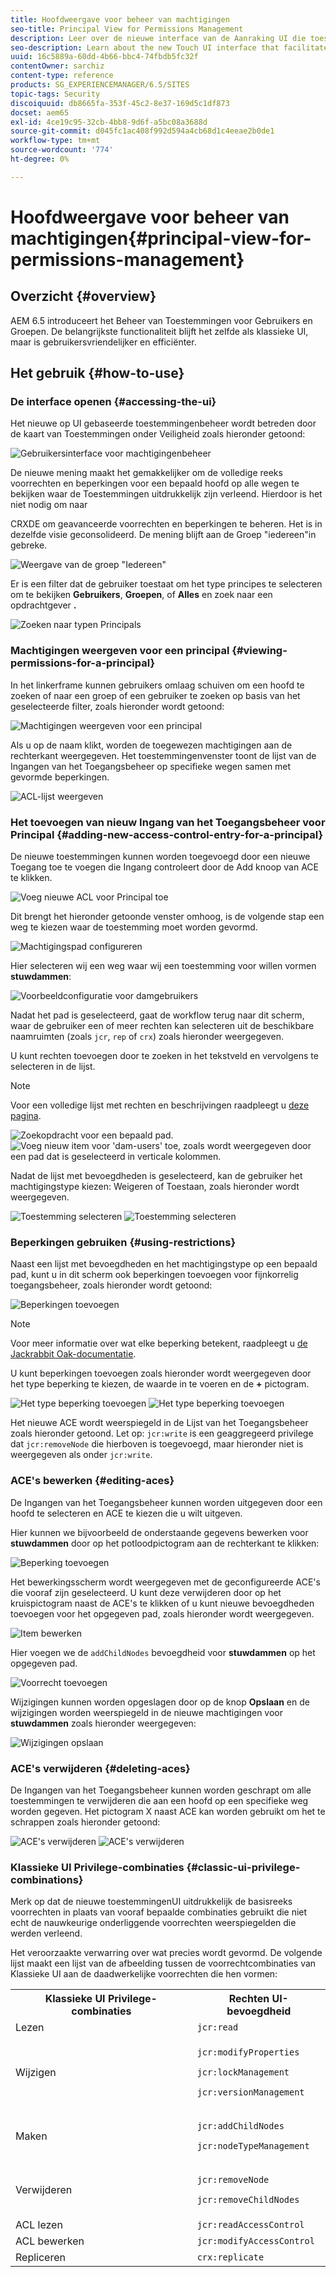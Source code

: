 ```yaml
---
title: Hoofdweergave voor beheer van machtigingen
seo-title: Principal View for Permissions Management
description: Leer over de nieuwe interface van de Aanraking UI die toestemmingenbeheer vergemakkelijkt.
seo-description: Learn about the new Touch UI interface that facilitates permissions management.
uuid: 16c5889a-60dd-4b66-bbc4-74fbdb5fc32f
contentOwner: sarchiz
content-type: reference
products: SG_EXPERIENCEMANAGER/6.5/SITES
topic-tags: Security
discoiquuid: db8665fa-353f-45c2-8e37-169d5c1df873
docset: aem65
exl-id: 4ce19c95-32cb-4bb8-9d6f-a5bc08a3688d
source-git-commit: d045fc1ac408f992d594a4cb68d1c4eeae2b0de1
workflow-type: tm+mt
source-wordcount: '774'
ht-degree: 0%

---
```



# Hoofdweergave voor beheer van machtigingen{#principal-view-for-permissions-management}

## Overzicht {#overview}

AEM 6.5 introduceert het Beheer van Toestemmingen voor Gebruikers en Groepen. De belangrijkste functionaliteit blijft het zelfde als klassieke UI, maar is gebruikersvriendelijker en efficiënter.

## Het gebruik {#how-to-use}

### De interface openen {#accessing-the-ui}

Het nieuwe op UI gebaseerde toestemmingenbeheer wordt betreden door de kaart van Toestemmingen onder Veiligheid zoals hieronder getoond:

![Gebruikersinterface voor machtigingenbeheer](assets/screen_shot_2019-03-17at63333pm.png)

De nieuwe mening maakt het gemakkelijker om de volledige reeks voorrechten en beperkingen voor een bepaald hoofd op alle wegen te bekijken waar de Toestemmingen uitdrukkelijk zijn verleend. Hierdoor is het niet nodig om naar

CRXDE om geavanceerde voorrechten en beperkingen te beheren. Het is in dezelfde visie geconsolideerd. De mening blijft aan de Groep &quot;iedereen&quot;in gebreke.

![Weergave van de groep &quot;Iedereen&quot;](assets/unu-1.png)

Er is een filter dat de gebruiker toestaat om het type principes te selecteren om te bekijken **Gebruikers**, **Groepen**, of **Alles** en zoek naar een opdrachtgever **.**

![Zoeken naar typen Principals](assets/image2019-3-20_23-52-51.png)

### Machtigingen weergeven voor een principal {#viewing-permissions-for-a-principal}

In het linkerframe kunnen gebruikers omlaag schuiven om een hoofd te zoeken of naar een groep of een gebruiker te zoeken op basis van het geselecteerde filter, zoals hieronder wordt getoond:

![Machtigingen weergeven voor een principal](assets/doi-1.png)

Als u op de naam klikt, worden de toegewezen machtigingen aan de rechterkant weergegeven. Het toestemmingenvenster toont de lijst van de Ingangen van het Toegangsbeheer op specifieke wegen samen met gevormde beperkingen.

![ACL-lijst weergeven](assets/trei-1.png)

### Het toevoegen van nieuw Ingang van het Toegangsbeheer voor Principal {#adding-new-access-control-entry-for-a-principal}

De nieuwe toestemmingen kunnen worden toegevoegd door een nieuwe Toegang toe te voegen die Ingang controleert door de Add knoop van ACE te klikken.

![Voeg nieuwe ACL voor Principal toe](assets/patru.png)

Dit brengt het hieronder getoonde venster omhoog, is de volgende stap een weg te kiezen waar de toestemming moet worden gevormd.

![Machtigingspad configureren](assets/cinci-1.png)

Hier selecteren wij een weg waar wij een toestemming voor willen vormen **stuwdammen**:

![Voorbeeldconfiguratie voor damgebruikers](assets/sase-1.png)

Nadat het pad is geselecteerd, gaat de workflow terug naar dit scherm, waar de gebruiker een of meer rechten kan selecteren uit de beschikbare naamruimten (zoals `jcr`, `rep` of `crx`) zoals hieronder weergegeven.

U kunt rechten toevoegen door te zoeken in het tekstveld en vervolgens te selecteren in de lijst.

>[!NOTE]
>
>Voor een volledige lijst met rechten en beschrijvingen raadpleegt u [deze pagina](/help/sites-administering/user-group-ac-admin.md#access-right-management).

![Zoekopdracht voor een bepaald pad.](assets/image2019-3-21_0-5-47.png) ![Voeg nieuw item voor &#39;dam-users&#39; toe, zoals wordt weergegeven door een pad dat is geselecteerd in verticale kolommen.](assets/image2019-3-21_0-6-53.png)

Nadat de lijst met bevoegdheden is geselecteerd, kan de gebruiker het machtigingstype kiezen: Weigeren of Toestaan, zoals hieronder wordt weergegeven.

![Toestemming selecteren](assets/screen_shot_2019-03-17at63938pm.png) ![Toestemming selecteren](assets/screen_shot_2019-03-17at63947pm.png)

### Beperkingen gebruiken {#using-restrictions}

Naast een lijst met bevoegdheden en het machtigingstype op een bepaald pad, kunt u in dit scherm ook beperkingen toevoegen voor fijnkorrelig toegangsbeheer, zoals hieronder wordt getoond:

![Beperkingen toevoegen](assets/image2019-3-21_1-4-14.png)

>[!NOTE]
>
>Voor meer informatie over wat elke beperking betekent, raadpleegt u [de Jackrabbit Oak-documentatie](https://jackrabbit.apache.org/oak/docs/security/authorization/restriction.html).

U kunt beperkingen toevoegen zoals hieronder wordt weergegeven door het type beperking te kiezen, de waarde in te voeren en de **+** pictogram.

![Het type beperking toevoegen](assets/sapte-1.png) ![Het type beperking toevoegen](assets/opt-1.png)

Het nieuwe ACE wordt weerspiegeld in de Lijst van het Toegangsbeheer zoals hieronder getoond. Let op: `jcr:write` is een geaggregeerd privilege dat `jcr:removeNode` die hierboven is toegevoegd, maar hieronder niet is weergegeven als onder `jcr:write`.

### ACE&#39;s bewerken {#editing-aces}

De Ingangen van het Toegangsbeheer kunnen worden uitgegeven door een hoofd te selecteren en ACE te kiezen die u wilt uitgeven.

Hier kunnen we bijvoorbeeld de onderstaande gegevens bewerken voor **stuwdammen** door op het potloodpictogram aan de rechterkant te klikken:

![Beperking toevoegen](assets/image2019-3-21_0-35-39.png)

Het bewerkingsscherm wordt weergegeven met de geconfigureerde ACE&#39;s die vooraf zijn geselecteerd. U kunt deze verwijderen door op het kruispictogram naast de ACE&#39;s te klikken of u kunt nieuwe bevoegdheden toevoegen voor het opgegeven pad, zoals hieronder wordt weergegeven.

![Item bewerken](assets/noua-1.png)

Hier voegen we de `addChildNodes` bevoegdheid voor **stuwdammen** op het opgegeven pad.

![Voorrecht toevoegen](assets/image2019-3-21_0-45-35.png)

Wijzigingen kunnen worden opgeslagen door op de knop **Opslaan** en de wijzigingen worden weerspiegeld in de nieuwe machtigingen voor **stuwdammen** zoals hieronder weergegeven:

![Wijzigingen opslaan](assets/zece-1.png)

### ACE&#39;s verwijderen {#deleting-aces}

De Ingangen van het Toegangsbeheer kunnen worden geschrapt om alle toestemmingen te verwijderen die aan een hoofd op een specifieke weg worden gegeven. Het pictogram X naast ACE kan worden gebruikt om het te schrappen zoals hieronder getoond:

![ACE&#39;s verwijderen](assets/image2019-3-21_0-53-19.png) ![ACE&#39;s verwijderen](assets/unspe.png)

### Klassieke UI Privilege-combinaties {#classic-ui-privilege-combinations}

Merk op dat de nieuwe toestemmingenUI uitdrukkelijk de basisreeks voorrechten in plaats van vooraf bepaalde combinaties gebruikt die niet echt de nauwkeurige onderliggende voorrechten weerspiegelden die werden verleend.

Het veroorzaakte verwarring over wat precies wordt gevormd. De volgende lijst maakt een lijst van de afbeelding tussen de voorrechtcombinaties van Klassieke UI aan de daadwerkelijke voorrechten die hen vormen:

<table>
 <tbody>
  <tr>
   <th>Klassieke UI Privilege-combinaties</th>
   <th>Rechten UI-bevoegdheid</th>
  </tr>
  <tr>
   <td>Lezen</td>
   <td><code>jcr:read</code></td>
  </tr>
  <tr>
   <td>Wijzigen</td>
   <td><p><code>jcr:modifyProperties</code></p> <p><code>jcr:lockManagement</code></p> <p><code>jcr:versionManagement</code></p> </td>
  </tr>
  <tr>
   <td>Maken</td>
   <td><p><code>jcr:addChildNodes</code></p> <p><code>jcr:nodeTypeManagement</code></p> </td>
  </tr>
  <tr>
   <td>Verwijderen</td>
   <td><p><code>jcr:removeNode</code></p> <p><code>jcr:removeChildNodes</code></p> </td>
  </tr>
  <tr>
   <td>ACL lezen</td>
   <td><code>jcr:readAccessControl</code></td>
  </tr>
  <tr>
   <td>ACL bewerken</td>
   <td><code>jcr:modifyAccessControl</code></td>
  </tr>
  <tr>
   <td>Repliceren</td>
   <td><code>crx:replicate</code></td>
  </tr>
 </tbody>
</table>
